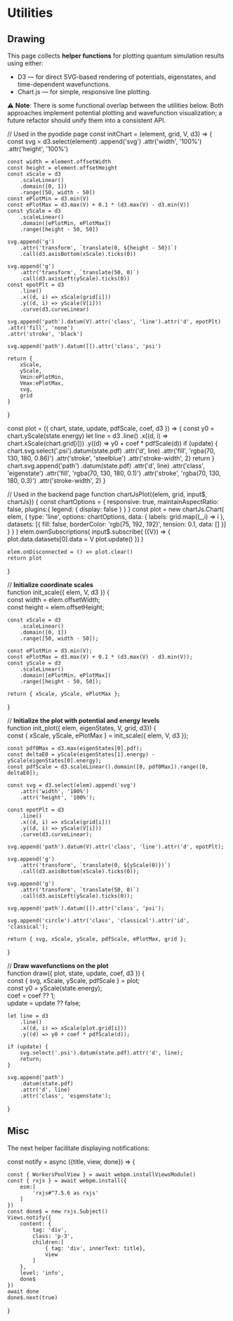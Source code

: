 # Utilities

## Drawing

This page collects **helper functions** for plotting quantum simulation results using either:

* <ext-link target="tdse-1d.d3js">D3</ext-link> — for direct SVG-based rendering of potentials, eigenstates, 
  and time-dependent wavefunctions.
* <ext-link target="tdse-1d.chartjs">Chart.js</ext-link> — for simple, responsive line plotting.

⚠️ **Note**: There is some functional overlap between the utilities below. Both approaches implement potential plotting 
and wavefunction visualization; a future refactor should unify them into a consistent API.


<js-cell>
// Used in the pyodide page
const initChart = (element, grid, V, d3) => {
    const svg = d3.select(element)
        .append('svg')
        .attr('width', '100%')
        .attr('height', '100%')

    const width = element.offsetWidth
    const height = element.offsetHeight
    const xScale = d3
        .scaleLinear()
        .domain([0, 1])
        .range([50, width - 50])
    const ePlotMin = d3.min(V)
    const ePlotMax = d3.max(V) + 0.1 * (d3.max(V) - d3.min(V))
    const yScale = d3
        .scaleLinear()
        .domain([ePlotMin, ePlotMax])
        .range([height - 50, 50])

    svg.append('g')
        .attr('transform', `translate(0, ${height - 50})`)
        .call(d3.axisBottom(xScale).ticks(0))
    
    svg.append('g')
        .attr('transform', `translate(50, 0)`)
        .call(d3.axisLeft(yScale).ticks(0))
    const epotPlt = d3
        .line()
        .x((d, i) => xScale(grid[i]))
        .y((d, i) => yScale(V[i]))
        .curve(d3.curveLinear)

    svg.append('path').datum(V).attr('class', 'line').attr('d', epotPlt)
    .attr('fill', 'none')
    .attr('stroke', 'black')

    svg.append('path').datum([]).attr('class', 'psi')

    return {
        xScale,
        yScale,
        Vmin:ePlotMin,
        Vmax:ePlotMax,
        svg,
        grid
    }
}

const plot = ({ chart, state, update, pdfScale, coef, d3 }) => {
    const y0 = chart.yScale(state.energy)
    let line = d3
        .line()
        .x((d, i) => chart.xScale(chart.grid[i]))
        .y((d) => y0 + coef * pdfScale(d))
    if (update) {
        chart.svg.select('.psi').datum(state.pdf)
        .attr('d', line)
        .attr('fill', 'rgba(70, 130, 180, 0.86)')
        .attr('stroke', 'steelblue')
        .attr('stroke-width', 2)
        return
    }
    chart.svg.append('path')
        .datum(state.pdf)
        .attr('d', line)
        .attr('class', 'eigenstate')
        .attr('fill', 'rgba(70, 130, 180, 0.1)')
        .attr('stroke', 'rgba(70, 130, 180, 0.3)')
        .attr('stroke-width', 2)
}
</js-cell>



<js-cell>
// Used in the backend page
function chartJsPlot({elem, grid, input$, chartJs}) {
    const chartOptions = {
        responsive: true,
        maintainAspectRatio: false,
        plugins:{
            legend: {
                display: false
            }
        }
    }
    const plot = new chartJs.Chart(
        elem, 
        { 
            type: 'line',
            options: chartOptions,
            data: { 
                labels: grid.map((_,i) => i ),
                datasets: [{
                    fill: false,
                    borderColor: 'rgb(75, 192, 192)',
                    tension: 0.1,
                    data: []
                }] 
            }
        }
    )
    elem.ownSubscriptions(
        input$.subscribe( ({V}) => {
            plot.data.datasets[0].data = V
            plot.update()
        })
    )

    elem.onDisconnected = () => plot.clear()
    return plot
}


// **Initialize coordinate scales**  
function init_scale({ elem, V, d3 }) {  
    const width = elem.offsetWidth;  
    const height = elem.offsetHeight;  

    const xScale = d3  
        .scaleLinear()  
        .domain([0, 1])  
        .range([50, width - 50]);  

    const ePlotMin = d3.min(V);  
    const ePlotMax = d3.max(V) + 0.1 * (d3.max(V) - d3.min(V));  
    const yScale = d3  
        .scaleLinear()  
        .domain([ePlotMin, ePlotMax])  
        .range([height - 50, 50]);  

    return { xScale, yScale, ePlotMax };  
}  

// **Initialize the plot with potential and energy levels**  
function init_plot({ elem, eigenStates, V, grid, d3}) {  
    const { xScale, yScale, ePlotMax } = init_scale({ elem, V, d3 });  

    const pdf0Max = d3.max(eigenStates[0].pdf);  
    const deltaE0 = yScale(eigenStates[1].energy) - yScale(eigenStates[0].energy);  
    const pdfScale = d3.scaleLinear().domain([0, pdf0Max]).range([0, deltaE0]);  

    const svg = d3.select(elem).append('svg')  
        .attr('width', '100%')  
        .attr('height', '100%');  

    const epotPlt = d3  
        .line()  
        .x((d, i) => xScale(grid[i]))  
        .y((d, i) => yScale(V[i]))  
        .curve(d3.curveLinear);  

    svg.append('path').datum(V).attr('class', 'line').attr('d', epotPlt);  

    svg.append('g')  
        .attr('transform', `translate(0, ${yScale(0)})`)  
        .call(d3.axisBottom(xScale).ticks(0));  

    svg.append('g')  
        .attr('transform', `translate(50, 0)`)  
        .call(d3.axisLeft(yScale).ticks(0));  

    svg.append('path').datum([]).attr('class', 'psi');  

    svg.append('circle').attr('class', 'classical').attr('id', 'classical');  

    return { svg, xScale, yScale, pdfScale, ePlotMax, grid };  
}  

// **Draw wavefunctions on the plot**  
function draw({ plot, state, update, coef, d3 }) {  
    const { svg, xScale, yScale, pdfScale } = plot;  
    const y0 = yScale(state.energy);  
    coef = coef ?? 1;  
    update = update ?? false;  

    let line = d3  
        .line()  
        .x((d, i) => xScale(plot.grid[i]))  
        .y((d) => y0 + coef * pdfScale(d));  

    if (update) {  
        svg.select('.psi').datum(state.pdf).attr('d', line);  
        return;  
    }  

    svg.append('path')  
        .datum(state.pdf)  
        .attr('d', line)  
        .attr('class', 'eigenstate');  
}  

</js-cell> 

## Misc


The next helper facilitate displaying notifications:

<js-cell>
const notify = async ({title, view, done}) => {

    const { WorkersPoolView } = await webpm.installViewsModule()
    const { rxjs } = await webpm.install({
        esm:[
            'rxjs#^7.5.6 as rxjs'
        ]
    })
    const done$ = new rxjs.Subject()
    Views.notify({
        content: {
            tag: 'div',
            class: 'p-3',
            children:[
                { tag: 'div', innerText: title},
                view
            ]        
        },
        level: 'info',
        done$
    })
    await done
    done$.next(true)
}
</js-cell>